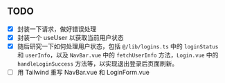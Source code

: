 ## TODO
- [x] 封装一下请求，做好错误处理
- [x] 封装一个 useUser 以获取当前用户状态
- [x] 随后研究一下如何处理用户状态，包括 `@/lib/logins.ts` 中的 `loginStatus` 和 `userInfo`，以及 `NavBar.vue` 中的 `fetchUserInfo` 方法，`Login.vue` 中的 `handleLoginSuccess` 方法等，以实现退出登录后页面刷新。
- [ ] 用 Tailwind 重写 NavBar.vue 和 LoginForm.vue

